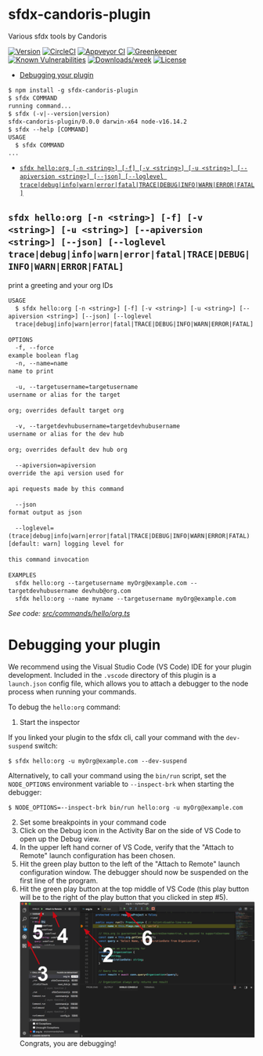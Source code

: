 sfdx-candoris-plugin
====================

Various sfdx tools by Candoris

[![Version](https://img.shields.io/npm/v/sfdx-candoris-plugin.svg)](https://npmjs.org/package/sfdx-candoris-plugin)
[![CircleCI](https://circleci.com/gh/Candoris/sfdx-candoris-plugin/tree/master.svg?style=shield)](https://circleci.com/gh/Candoris/sfdx-candoris-plugin/tree/master)
[![Appveyor CI](https://ci.appveyor.com/api/projects/status/github/Candoris/sfdx-candoris-plugin?branch=master&svg=true)](https://ci.appveyor.com/project/heroku/sfdx-candoris-plugin/branch/master)
[![Greenkeeper](https://badges.greenkeeper.io/Candoris/sfdx-candoris-plugin.svg)](https://greenkeeper.io/)
[![Known Vulnerabilities](https://snyk.io/test/github/Candoris/sfdx-candoris-plugin/badge.svg)](https://snyk.io/test/github/Candoris/sfdx-candoris-plugin)
[![Downloads/week](https://img.shields.io/npm/dw/sfdx-candoris-plugin.svg)](https://npmjs.org/package/sfdx-candoris-plugin)
[![License](https://img.shields.io/npm/l/sfdx-candoris-plugin.svg)](https://github.com/Candoris/sfdx-candoris-plugin/blob/master/package.json)

<!-- toc -->
* [Debugging your plugin](#debugging-your-plugin)
<!-- tocstop -->
<!-- install -->
<!-- usage -->
```sh-session
$ npm install -g sfdx-candoris-plugin
$ sfdx COMMAND
running command...
$ sfdx (-v|--version|version)
sfdx-candoris-plugin/0.0.0 darwin-x64 node-v16.14.2
$ sfdx --help [COMMAND]
USAGE
  $ sfdx COMMAND
...
```
<!-- usagestop -->
<!-- commands -->
* [`sfdx hello:org [-n <string>] [-f] [-v <string>] [-u <string>] [--apiversion <string>] [--json] [--loglevel trace|debug|info|warn|error|fatal|TRACE|DEBUG|INFO|WARN|ERROR|FATAL]`](#sfdx-helloorg--n-string--f--v-string--u-string---apiversion-string---json---loglevel-tracedebuginfowarnerrorfataltracedebuginfowarnerrorfatal)

## `sfdx hello:org [-n <string>] [-f] [-v <string>] [-u <string>] [--apiversion <string>] [--json] [--loglevel trace|debug|info|warn|error|fatal|TRACE|DEBUG|INFO|WARN|ERROR|FATAL]`

print a greeting and your org IDs

```
USAGE
  $ sfdx hello:org [-n <string>] [-f] [-v <string>] [-u <string>] [--apiversion <string>] [--json] [--loglevel 
  trace|debug|info|warn|error|fatal|TRACE|DEBUG|INFO|WARN|ERROR|FATAL]

OPTIONS
  -f, --force                                                                       example boolean flag
  -n, --name=name                                                                   name to print

  -u, --targetusername=targetusername                                               username or alias for the target
                                                                                    org; overrides default target org

  -v, --targetdevhubusername=targetdevhubusername                                   username or alias for the dev hub
                                                                                    org; overrides default dev hub org

  --apiversion=apiversion                                                           override the api version used for
                                                                                    api requests made by this command

  --json                                                                            format output as json

  --loglevel=(trace|debug|info|warn|error|fatal|TRACE|DEBUG|INFO|WARN|ERROR|FATAL)  [default: warn] logging level for
                                                                                    this command invocation

EXAMPLES
  sfdx hello:org --targetusername myOrg@example.com --targetdevhubusername devhub@org.com
  sfdx hello:org --name myname --targetusername myOrg@example.com
```

_See code: [src/commands/hello/org.ts](https://github.com/Candoris/sfdx-candoris-plugin/blob/v0.0.0/src/commands/hello/org.ts)_
<!-- commandsstop -->
<!-- debugging-your-plugin -->
# Debugging your plugin
We recommend using the Visual Studio Code (VS Code) IDE for your plugin development. Included in the `.vscode` directory of this plugin is a `launch.json` config file, which allows you to attach a debugger to the node process when running your commands.

To debug the `hello:org` command: 
1. Start the inspector
  
If you linked your plugin to the sfdx cli, call your command with the `dev-suspend` switch: 
```sh-session
$ sfdx hello:org -u myOrg@example.com --dev-suspend
```
  
Alternatively, to call your command using the `bin/run` script, set the `NODE_OPTIONS` environment variable to `--inspect-brk` when starting the debugger:
```sh-session
$ NODE_OPTIONS=--inspect-brk bin/run hello:org -u myOrg@example.com
```

2. Set some breakpoints in your command code
3. Click on the Debug icon in the Activity Bar on the side of VS Code to open up the Debug view.
4. In the upper left hand corner of VS Code, verify that the "Attach to Remote" launch configuration has been chosen.
5. Hit the green play button to the left of the "Attach to Remote" launch configuration window. The debugger should now be suspended on the first line of the program. 
6. Hit the green play button at the top middle of VS Code (this play button will be to the right of the play button that you clicked in step #5).
<br><img src=".images/vscodeScreenshot.png" width="480" height="278"><br>
Congrats, you are debugging!
